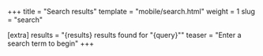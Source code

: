 +++
title = "Search results"
template = "mobile/search.html"
weight = 1
slug = "search"

[extra]
results = "{results} results found for \"{query}\""
teaser = "Enter a search term to begin"
+++
